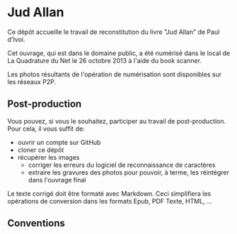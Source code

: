 # Jud Allan

Ce dépôt accueille le travail de reconstitution du livre "Jud Allan" de Paul d'Ivoi.

Cet ouvrage, qui est dans le domaine public, a été numérisé dans le local de
La Quadrature du Net le 26 octobre 2013 à l'aide du book scanner.

Les photos résultants de l'opération de numérisation sont disponibles sur les réseaux P2P.

## Post-production

Vous pouvez, si vous le souhaitez, participer au travail de post-production. Pour
cela, il vous suffit de:

* ouvrir un compte sur GitHub
* cloner ce dépôt
* récupérer les images
  - corriger les erreurs du logiciel de reconnaissance de caractères
  - extraire les gravures des photos pour pouvoir, à terme, les réintégrer dans
    l'ouvrage final

Le texte corrigé doit être formaté avec Markdown. Ceci simplifiera les opérations
de conversion dans les formats Epub, PDF Texte, HTML, ...

## Conventions
